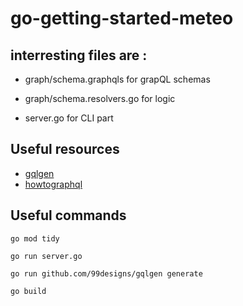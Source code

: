 # go-getting-started-meteo

## interresting files are :

- graph/schema.graphqls for grapQL schemas

- graph/schema.resolvers.go for logic

- server.go for CLI part

## Useful resources

- [gqlgen](https://gqlgen.com/getting-started/)
- [howtographql](https://www.howtographql.com/graphql-go/0-introduction)

## Useful commands

`go mod tidy`

`go run server.go`

`go run github.com/99designs/gqlgen generate`

`go build`



